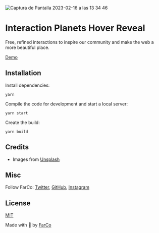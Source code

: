 ![Captura de Pantalla 2023-02-16 a las 13 34 46](https://user-images.githubusercontent.com/854320/219366676-b2d6f35b-85b8-4406-ae14-d375d5abae2f.jpg)


# Interaction Planets Hover Reveal

Free, refined interactions to inspire our community and make the web a more beautiful place.

[Demo](https://interactions-planets-reveal.onrender.com/)


## Installation

Install dependencies:

```
yarn
```

Compile the code for development and start a local server:

```
yarn start
```

Create the build:

```
yarn build
```

## Credits

- Images from [Unsplash](https://unsplash.com/)

## Misc

Follow FarCo: [Twitter](https://twitter.com/farco_studio), [GitHub](https://github.com/farco-studio), [Instagram](https://www.instagram.com/farco_studio/)

## License
[MIT](LICENSE)

Made with :green_heart: by [FarCo](http://www.farcostudio.com)
